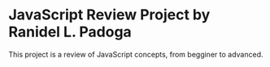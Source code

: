 # JavaScript Review Project by Ranidel L. Padoga
This project is a review of JavaScript concepts, from begginer to advanced.